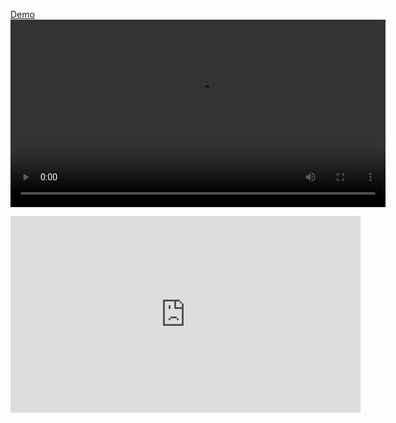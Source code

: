 <a target=_blank href="https://interview-prep-bice.vercel.app/">Demo</a>
<video width="600" controls>
  <source src="[https://raw.githubusercontent.com/username/repo/main/video.mp4](https://www.youtube.com/embed/TUqT0oX2UNg?si=e_NaGJYet61887EA)" type="video/mp4">
</video>


<iframe width="560" height="315" src="https://www.youtube.com/embed/TUqT0oX2UNg?si=e_NaGJYet61887EA" title="YouTube video player" frameborder="0" allow="accelerometer; autoplay; clipboard-write; encrypted-media; gyroscope; picture-in-picture; web-share" referrerpolicy="strict-origin-when-cross-origin" allowfullscreen></iframe>
